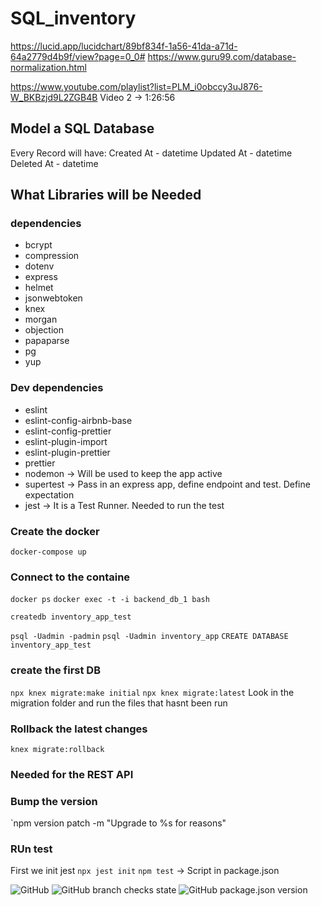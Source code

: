 # SQL_inventory

https://lucid.app/lucidchart/89bf834f-1a56-41da-a71d-64a2779d4b9f/view?page=0_0#
https://www.guru99.com/database-normalization.html

https://www.youtube.com/playlist?list=PLM_i0obccy3uJ876-W_BKBzjd9L2ZGB4B
Video 2 -> 1:26:56
## Model a SQL Database

Every Record will have:
Created At - datetime
Updated At - datetime
Deleted At - datetime

## What Libraries will be Needed

### dependencies
 - bcrypt
 - compression
 - dotenv
 - express
 - helmet
 - jsonwebtoken
 - knex
 - morgan
 - objection
 - papaparse
 - pg
 - yup

### Dev dependencies
 - eslint
 - eslint-config-airbnb-base
 - eslint-config-prettier
 - eslint-plugin-import
 - eslint-plugin-prettier
 - prettier 
 - nodemon -> Will be used to keep the app active
 - supertest -> Pass in an express app, define endpoint and test. Define expectation
 - jest      -> It is a Test Runner. Needed to run the test

### Create the docker 
`docker-compose up`

### Connect to the containe
`docker ps`
`docker exec -t -i backend_db_1 bash`

`createdb inventory_app_test`

`psql -Uadmin -padmin`
`psql -Uadmin inventory_app`
`CREATE DATABASE inventory_app_test`

### create the first DB

`npx knex migrate:make initial`
`npx knex migrate:latest` Look in the migration folder and run the files that hasnt been run

### Rollback the latest changes 
`knex migrate:rollback`

### Needed for the REST API


### Bump the version 
`npm version patch -m "Upgrade to %s for reasons"

### RUn test
First we init jest
`npx jest init`
`npm test` -> Script in package.json

![GitHub](https://img.shields.io/github/license/petebdeblois/SQL_inventory?style=plastic)
![GitHub branch checks state](https://img.shields.io/github/checks-status/petebdeblois/SQL_inventory_backend)
![GitHub package.json version](https://img.shields.io/github/package-json/v/petebdeblois/SQL_inventory_backend)
